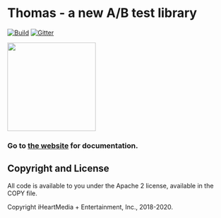 
# Thomas - a new A/B test library


[![Build](https://github.com/iheartradio/thomas/workflows/Continuous%20Integration/badge.svg)](https://github.com/iheartradio/thomas/actions?query=workflow%3A%22Continuous+Integration%22)
[![Gitter](https://badges.gitter.im/iheartradio/thomas.svg)](https://gitter.im/iheartradio/thomas?utm_source=badge&utm_medium=badge&utm_campaign=pr-badge)


<img src="https://iheartradio.github.io/thomas/img/thomas-the-tank-engine.png" width="200px">

### Go to [the website](https://iheartradio.github.io/thomas/) for documentation.


## Copyright and License

All code is available to you under the Apache 2 license, available in the COPY file. 

Copyright iHeartMedia + Entertainment, Inc., 2018-2020.
